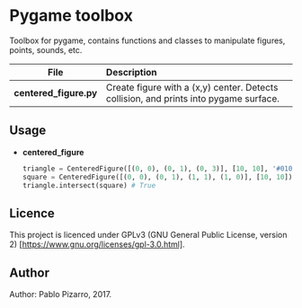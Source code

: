 # Pygame toolbox
Toolbox for pygame, contains functions and classes to manipulate figures, points, sounds, etc.

| File | Description |
| :-: | :-- |
| **centered_figure.py** | Create figure with a (x,y) center. Detects collision, and prints into pygame surface. |

## Usage

- **centered_figure**

    ```python
    triangle = CenteredFigure([(0, 0), (0, 1), (0, 3)], [10, 10], '#010340')
    square = CenteredFigure([(0, 0), (0, 1), (1, 1), (1, 0)], [10, 10])
    triangle.intersect(square) # True
    ```

## Licence
This project is licenced under GPLv3 (GNU General Public License, version 2) [https://www.gnu.org/licenses/gpl-3.0.html].

## Author
Author: Pablo Pizarro, 2017.<br>
